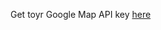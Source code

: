 Get toyr Google Map API key [here](https://developers.google.com/maps/documentation/javascript/tutorial?hl=en#api_key)